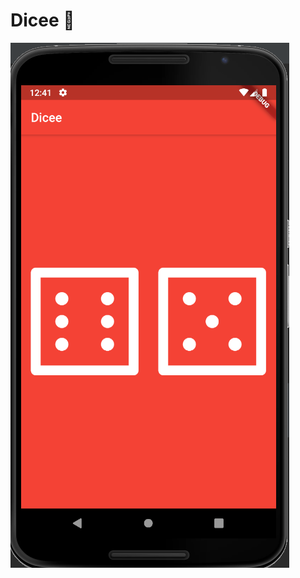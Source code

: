 

# Dicee 🎲


![End Banner](https://github.com/johnthomasgithub/dicee_flutter/blob/master/Screenshot%20(115).png)
